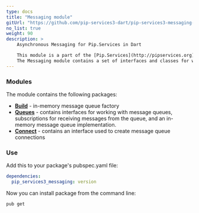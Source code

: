 ```yaml
---
type: docs
title: "Messaging module"
gitUrl: "https://github.com/pip-services3-dart/pip-services3-messaging-dart"
no_list: true
weight: 90
description: > 
    Asynchronous Messaging for Pip.Services in Dart  

    This module is a part of the [Pip.Services](http://pipservices.org) polyglot microservices toolkit.
    The Messaging module contains a set of interfaces and classes for working with message queues, as well as an in-memory message queue implementation. 
---
```


### Modules

The module contains the following packages:

- [**Build**](build) - in-memory message queue factory
- [**Queues**](queues) - contains interfaces for working with message queues, subscriptions for receiving messages from the queue, and an in-memory message queue implementation.
- [**Connect**](connect) - contains an interface used to create message queue connections

### Use

Add this to your package's pubspec.yaml file:
```yaml
dependencies:
  pip_services3_messaging: version
```

Now you can install package from the command line:
```bash
pub get
```
